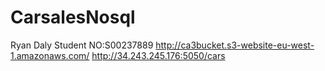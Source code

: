 # CarsalesNosql
Ryan Daly
Student NO:S00237889 
http://ca3bucket.s3-website-eu-west-1.amazonaws.com/
http://34.243.245.176:5050/cars

